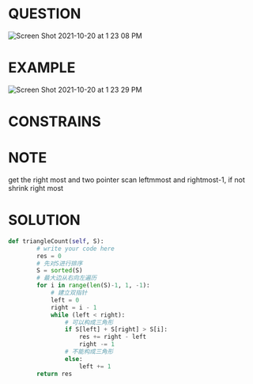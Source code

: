 # QUESTION 
![Screen Shot 2021-10-20 at 1 23 08 PM](https://user-images.githubusercontent.com/64442606/138141282-1e8c1f7c-8153-4176-9ec6-71c5e3e95da0.png)

# EXAMPLE
![Screen Shot 2021-10-20 at 1 23 29 PM](https://user-images.githubusercontent.com/64442606/138141331-e240d377-e844-41ad-8ca8-ef472890f215.png)

# CONSTRAINS

# NOTE
get the right most and two pointer scan leftmmost and rightmost-1, if not shrink right most
# SOLUTION 
```python
def triangleCount(self, S):
        # write your code here
        res = 0
        # 先对S进行排序
        S = sorted(S)
        # 最大边从右向左遍历
        for i in range(len(S)-1, 1, -1):
            # 建立双指针
            left = 0
            right = i - 1
            while (left < right):
                # 可以构成三角形
                if S[left] + S[right] > S[i]:
                    res += right - left
                    right -= 1
                # 不能构成三角形
                else:
                    left += 1
        return res
```
